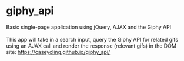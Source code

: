 # giphy_api
Basic single-page application using jQuery, AJAX and the Giphy API  <br/>   
This app will take in a search input, query the Giphy API for related gifs using an AJAX call and render the response (relevant gifs) in the DOM   
site: https://caseycling.github.io/giphy_api/
